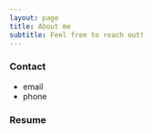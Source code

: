 ```yaml
---
layout: page
title: About me
subtitle: Feel free to reach out!
---
```


### Contact

- email
- phone

### Resume
